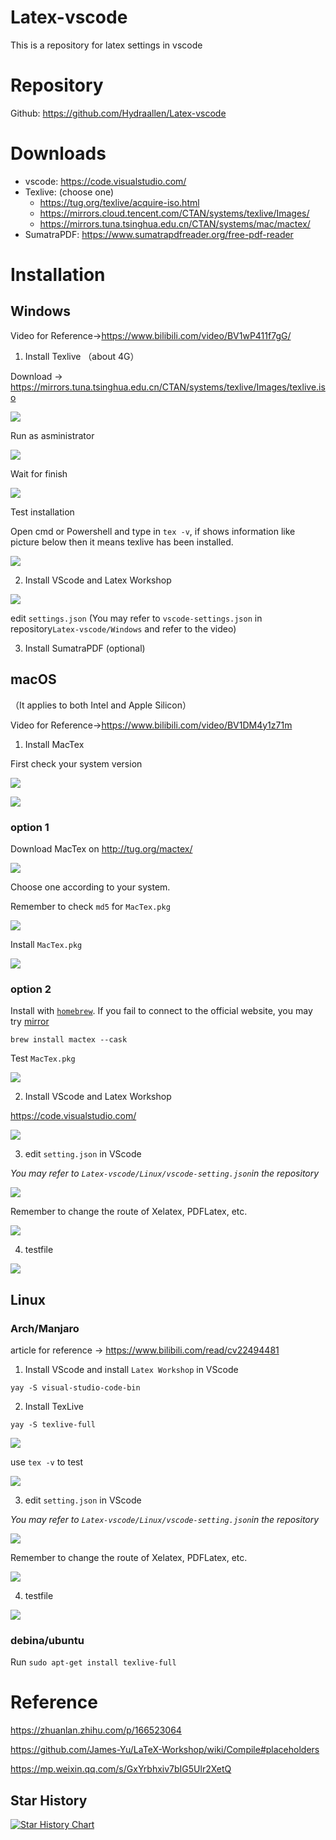 # Latex-vscode
This is a repository for latex settings in vscode

# Repository

Github: https://github.com/Hydraallen/Latex-vscode

# Downloads
+ vscode: https://code.visualstudio.com/
+ Texlive: (choose one)
  + https://tug.org/texlive/acquire-iso.html
  + https://mirrors.cloud.tencent.com/CTAN/systems/texlive/Images/
  + https://mirrors.tuna.tsinghua.edu.cn/CTAN/systems/mac/mactex/
+ SumatraPDF: https://www.sumatrapdfreader.org/free-pdf-reader



# Installation

## Windows

Video for Reference->https://www.bilibili.com/video/BV1wP411f7gG/

1. Install Texlive （about 4G）

Download -> https://mirrors.tuna.tsinghua.edu.cn/CTAN/systems/texlive/Images/texlive.iso

![](https://raw.githubusercontent.com/Hydraallen/images/master/img/Snipaste_2023-03-18_01-10-17.png)

Run as asministrator

![](https://raw.githubusercontent.com/Hydraallen/images/master/img/Snipaste_2023-03-18_01-33-41.png)

Wait for finish

![](https://raw.githubusercontent.com/Hydraallen/images/master/img/Snipaste_2023-03-18_01-38-01.png)

Test installation

Open cmd or Powershell and type in `tex -v`, if shows information like picture below then it means texlive has been installed.

![](https://raw.githubusercontent.com/Hydraallen/images/master/img/WechatIMG359.png)

2. Install VScode and Latex Workshop

![](https://raw.githubusercontent.com/Hydraallen/images/master/img/latex-windows-%E5%AE%8C%E6%95%B4%E6%97%A0%E5%AD%97%E5%B9%95-0002.png)

edit `settings.json` (You may refer to `vscode-settings.json` in repository`Latex-vscode/Windows` and refer to the video)

3. Install SumatraPDF (optional)

## macOS

（It applies to both Intel and Apple Silicon）

Video for Reference->https://www.bilibili.com/video/BV1DM4y1z71m

1. Install MacTex

First check your system version

![](https://raw.githubusercontent.com/Hydraallen/images/master/img/WechatIMG1497.png)

![](https://raw.githubusercontent.com/Hydraallen/images/master/img/Snipaste_2023-05-22_21-32-19.png)

### option 1

Download MacTex on http://tug.org/mactex/

![](https://raw.githubusercontent.com/Hydraallen/images/master/img/Snipaste_2023-03-18_23-24-39.png)



Choose one according to your system.

Remember to check `md5` for `MacTex.pkg`

![](https://raw.githubusercontent.com/Hydraallen/images/master/img/Snipaste_2023-03-18_23-35-50.png)

Install `MacTex.pkg`

![](https://raw.githubusercontent.com/Hydraallen/images/master/img/Snipaste_2023-03-18_23-29-53.png)



### option 2

Install with [`homebrew`](https://brew.sh/). If you fail to connect to the official website, you may try [mirror](https://mirrors.tuna.tsinghua.edu.cn/help/homebrew/)

```
brew install mactex --cask
```



Test `MacTex.pkg`

![](https://raw.githubusercontent.com/Hydraallen/images/master/img/Snipaste_2023-03-18_23-38-58.png)

2. Install VScode  and Latex Workshop

https://code.visualstudio.com/

![](https://raw.githubusercontent.com/Hydraallen/images/master/img/Snipaste_2023-03-18_23-44-40.png)

3. edit `setting.json` in VScode

*You may refer to `Latex-vscode/Linux/vscode-setting.json`in the repository*

![](https://raw.githubusercontent.com/Hydraallen/images/master/img/Snipaste_2023-03-18_23-47-34.png)

Remember to change the route of Xelatex, PDFLatex, etc.

![](https://raw.githubusercontent.com/Hydraallen/images/master/img/Snipaste_2023-03-18_23-48-40.png)

4. testfile

![](https://raw.githubusercontent.com/Hydraallen/images/master/img/Snipaste_2023-03-18_23-50-14.png)



## Linux

### Arch/Manjaro

article for reference -> https://www.bilibili.com/read/cv22494481

1. Install VScode and install `Latex Workshop` in VScode

```
yay -S visual-studio-code-bin
```



2. Install TexLive

```
yay -S texlive-full
```



![](https://raw.githubusercontent.com/Hydraallen/images/master/img/WechatIMG379.jpeg)

use `tex -v` to test

![](https://raw.githubusercontent.com/Hydraallen/images/master/img/WechatIMG376.png)

3. edit `setting.json` in VScode

*You may refer to `Latex-vscode/Linux/vscode-setting.json`in the repository*

![](https://raw.githubusercontent.com/Hydraallen/images/master/img/WechatIMG375.png)

Remember to change the route of Xelatex, PDFLatex, etc.

![](https://raw.githubusercontent.com/Hydraallen/images/master/img/Snipaste_2023-03-18_23-18-55.png)

4. testfile

![](https://raw.githubusercontent.com/Hydraallen/images/master/img/WechatIMG378.png)



### **debina/ubuntu**

Run `sudo apt-get install texlive-full`

# Reference

https://zhuanlan.zhihu.com/p/166523064

https://github.com/James-Yu/LaTeX-Workshop/wiki/Compile#placeholders

https://mp.weixin.qq.com/s/GxYrbhxiv7bIG5Ulr2XetQ

## Star History

[![Star History Chart](https://api.star-history.com/svg?repos=Hydraallen/Latex-vscode&type=Date)](https://star-history.com/#Hydraallen/Latex-vscode&Date)
